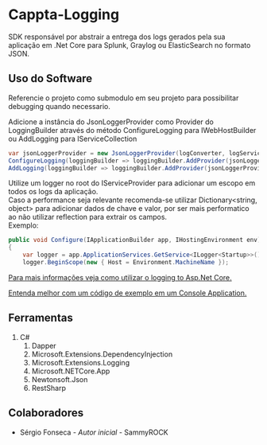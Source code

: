 # Cappta-Logging
SDK responsável por abstrair a entrega dos logs gerados pela sua aplicação em .Net Core para Splunk, Graylog ou ElasticSearch no formato JSON.

## Uso do Software
Referencie o projeto como submodulo em seu projeto para possibilitar debugging quando necessario.

Adicione a instância do JsonLoggerProvider como Provider do LoggingBuilder através do método ConfigureLogging para IWebHostBuilder ou AddLogging para IServiceCollection
```csharp
var jsonLoggerProvider = new JsonLoggerProvider(logConverter, logService);
ConfigureLogging(loggingBuilder => loggingBuilder.AddProvider(jsonLoggerProvider))
AddLogging(loggingBuilder => loggingBuilder.AddProvider(jsonLoggerProvider))
```

Utilize um logger no root do IServiceProvider para adicionar um escopo em todos os logs da aplicação.   
Caso a performance seja relevante recomenda-se utilizar Dictionary<string, object> para adicionar dados de chave e valor, por ser mais performatico ao não utilizar reflection para extrair os campos.   
Exemplo:
```csharp
public void Configure(IApplicationBuilder app, IHostingEnvironment env)
{
	var logger = app.ApplicationServices.GetService<ILogger<Startup>>();
	logger.BeginScope(new { Host = Environment.MachineName });
```

[Para mais informações veja como utilizar o logging to Asp.Net Core.](https://docs.microsoft.com/en-us/aspnet/core/fundamentals/logging/?view=aspnetcore-2.2)

[Entenda melhor com um código de exemplo em um Console Application.](https://github.com/Cappta/Cappta-Logging/blob/master/Sample/Program.cs)

## Ferramentas
1. C#
   1. Dapper
   1. Microsoft.Extensions.DependencyInjection
   1. Microsoft.Extensions.Logging
   1. Microsoft.NETCore.App
   1. Newtonsoft.Json
   1. RestSharp
 
 ## Colaboradores
 - Sérgio Fonseca - _Autor inicial_ - SammyROCK
